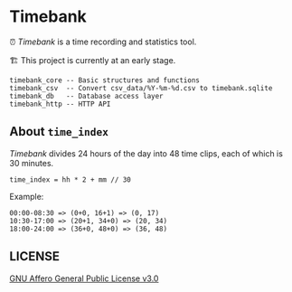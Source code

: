 # Timebank

⏰ *Timebank* is a time recording and statistics tool.

🏗️ This project is currently at an early stage.

```text
timebank_core -- Basic structures and functions
timebank_csv  -- Convert csv_data/%Y-%m-%d.csv to timebank.sqlite
timebank_db   -- Database access layer
timebank_http -- HTTP API
```

## About `time_index`

*Timebank* divides 24 hours of the day into 48 time clips, each of which is 30 minutes.

```
time_index = hh * 2 + mm // 30
```

Example:

```
00:00-08:30 => (0+0, 16+1) => (0, 17)
10:30-17:00 => (20+1, 34+0) => (20, 34)
18:00-24:00 => (36+0, 48+0) => (36, 48)
```

## LICENSE

[GNU Affero General Public License v3.0](https://choosealicense.com/licenses/agpl-3.0/)

